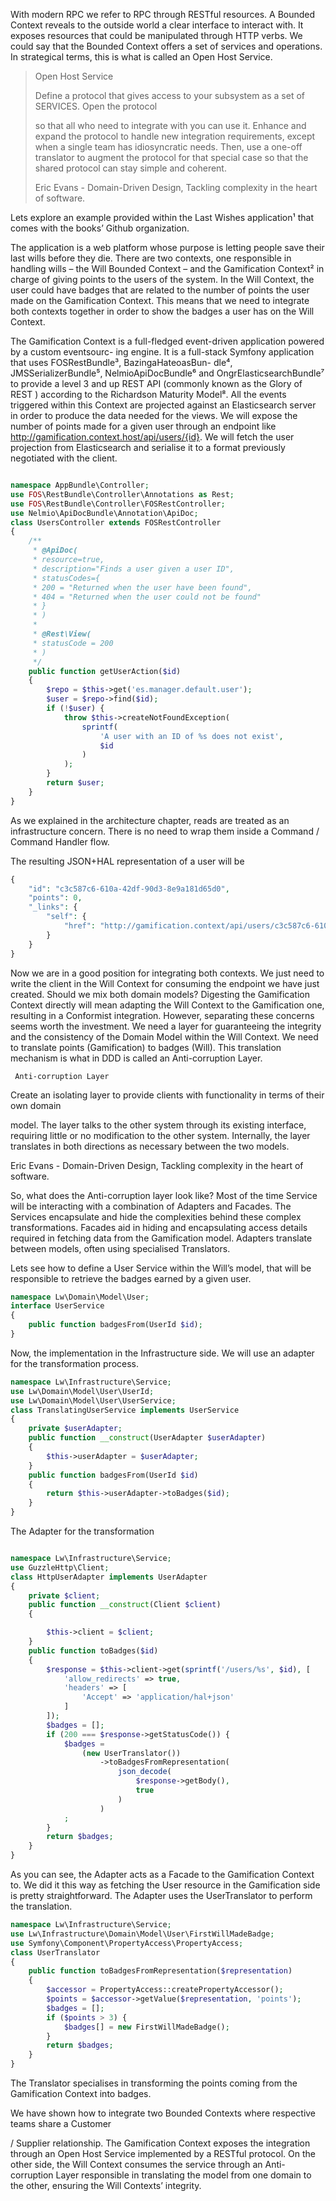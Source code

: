 With modern RPC we refer to RPC through RESTful resources. A Bounded Context reveals to the outside world a clear interface to interact with. It exposes resources that could be manipulated through HTTP verbs. We could say that the Bounded Context offers a set of services and operations. In strategical terms, this is what is called an Open Host Service.



> Open Host Service
>
> Define a protocol that gives access to your subsystem as a set of SERVICES. Open the protocol
>
> so that all who need to integrate with you can use it. Enhance and expand the protocol to handle new integration requirements, except when a single team has idiosyncratic needs. Then, use a one-off translator to augment the protocol for that special case so that the shared protocol can stay simple and coherent.
>
> Eric Evans - Domain-Driven Design, Tackling complexity in the heart of software.



Lets explore an example provided within the Last Wishes application¹ that comes with the books’ Github organization.

The application is a web platform whose purpose is letting people save their last wills before they die. There are two contexts, one responsible in handling wills – the Will Bounded Context – and the Gamification Context² in charge of giving points to the users of the system. In the Will Context, the user could have badges that are related to the number of points the user made on the Gamification Context. This means that we need to integrate both contexts together in order to show the badges a user has on the Will Context.

The Gamification Context is a full-fledged event-driven application powered by a custom eventsourc- ing engine. It is a full-stack Symfony application that uses FOSRestBundle³, BazingaHateoasBun- dle⁴, JMSSerializerBundle⁵, NelmioApiDocBundle⁶ and OngrElasticsearchBundle⁷ to provide a level 3 and up REST API \(commonly known as the Glory of REST \) according to the Richardson Maturity Model⁸. All the events triggered within this Context are projected against an Elasticsearch server in order to produce the data needed for the views. We will expose the number of points made  for a given user through an endpoint like http://gamification.context.host/api/users/{id}. We will fetch the user projection from Elasticsearch and serialise it to a format previously negotiated with the client.





```php

namespace AppBundle\Controller;
use FOS\RestBundle\Controller\Annotations as Rest;
use FOS\RestBundle\Controller\FOSRestController;
use Nelmio\ApiDocBundle\Annotation\ApiDoc;
class UsersController extends FOSRestController
{
    /**
     * @ApiDoc(
     * resource=true,
     * description="Finds a user given a user ID",
     * statusCodes={
     * 200 = "Returned when the user have been found",
     * 404 = "Returned when the user could not be found"
     * }
     * )
     *
     * @Rest\View(
     * statusCode = 200
     * )
     */
    public function getUserAction($id)
    {
        $repo = $this->get('es.manager.default.user');
        $user = $repo->find($id);
        if (!$user) {
            throw $this->createNotFoundException(
                sprintf(
                    'A user with an ID of %s does not exist',
                    $id
                )
            );
        }
        return $user;
    }
}
```





As we explained in the architecture chapter, reads are treated as an infrastructure concern. There is no need to wrap them inside a Command / Command Handler flow.

The resulting JSON+HAL representation of a user will be





```php
{
    "id": "c3c587c6-610a-42df-90d3-8e9a181d65d0",
    "points": 0,
    "_links": {
        "self": {
            "href": "http://gamification.context/api/users/c3c587c6-610a-42df-90d3-8e9a181d65d0"
        }
    }
}
```





Now we are in a good position for integrating both contexts. We just need to write the client in the Will Context for consuming the endpoint we have just created. Should we mix both domain models? Digesting the Gamification Context directly will mean adapting the Will Context to the Gamification one, resulting in a Conformist integration. However, separating these concerns seems worth the investment. We need a layer for guaranteeing the integrity and the consistency of the Domain Model within the Will Context. We need to translate points \(Gamification\) to badges \(Will\). This translation mechanism is what in DDD is called an Anti-corruption Layer.



     Anti-corruption Layer

Create an isolating layer to provide clients with functionality in terms of their own domain

model. The layer talks to the other system through its existing interface, requiring little or no modification to the other system. Internally, the layer translates in both directions as necessary between the two models.

Eric Evans - Domain-Driven Design, Tackling complexity in the heart of software.



So, what does the Anti-corruption layer look like? Most of the time Service will be interacting with a combination of Adapters and Facades. The Services encapsulate and hide the complexities behind these complex transformations. Facades aid in hiding and encapsulating access details required in fetching data from the Gamification model. Adapters translate between models, often using specialised Translators.

Lets see how to define a User Service within the Will’s model, that will be responsible to retrieve the badges earned by a given user.



```php
namespace Lw\Domain\Model\User;
interface UserService
{
    public function badgesFrom(UserId $id);
}
```





Now, the implementation in the Infrastructure side. We will use an adapter for the transformation process.



```php
namespace Lw\Infrastructure\Service;
use Lw\Domain\Model\User\UserId;
use Lw\Domain\Model\User\UserService;
class TranslatingUserService implements UserService
{
    private $userAdapter;
    public function __construct(UserAdapter $userAdapter)
    {
        $this->userAdapter = $userAdapter;
    }
    public function badgesFrom(UserId $id)
    {
        return $this->userAdapter->toBadges($id);
    }
}
```





The Adapter for the transformation





```php

namespace Lw\Infrastructure\Service;
use GuzzleHttp\Client;
class HttpUserAdapter implements UserAdapter
{
    private $client;
    public function __construct(Client $client)
    {

        $this->client = $client;
    }
    public function toBadges($id)
    {
        $response = $this->client->get(sprintf('/users/%s', $id), [
            'allow_redirects' => true,
            'headers' => [
                'Accept' => 'application/hal+json'
            ]
        ]);
        $badges = [];
        if (200 === $response->getStatusCode()) {
            $badges =
                (new UserTranslator())
                    ->toBadgesFromRepresentation(
                        json_decode(
                            $response->getBody(),
                            true
                        )
                    )
            ;
        }
        return $badges;
    }
}
```



As you can see, the Adapter acts as a Facade to the Gamification Context to. We did it this way as fetching the User resource in the Gamification side is pretty straightforward. The Adapter uses the UserTranslator to perform the translation.





```php
namespace Lw\Infrastructure\Service;
use Lw\Infrastructure\Domain\Model\User\FirstWillMadeBadge;
use Symfony\Component\PropertyAccess\PropertyAccess;
class UserTranslator
{
    public function toBadgesFromRepresentation($representation)
    {
        $accessor = PropertyAccess::createPropertyAccessor();
        $points = $accessor->getValue($representation, 'points');
        $badges = [];
        if ($points > 3) {
            $badges[] = new FirstWillMadeBadge();
        }
        return $badges;
    }
}
```



The Translator specialises in transforming the points coming from the Gamification Context into badges.

We have shown how to integrate two Bounded Contexts where respective teams share a Customer

/ Supplier relationship. The Gamification Context exposes the integration through an Open Host Service implemented by a RESTful protocol. On the other side, the Will Context consumes the service through an Anti-corruption Layer responsible in translating the model from one domain to the other, ensuring the Will Contexts’ integrity.





